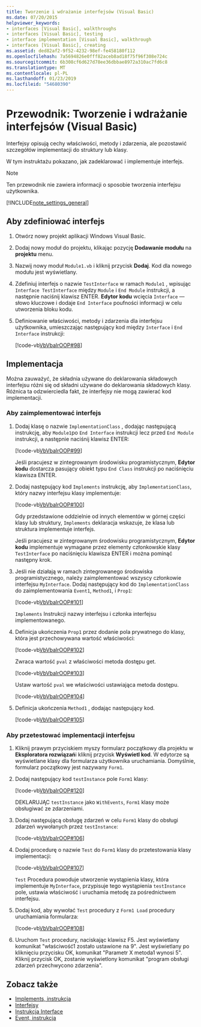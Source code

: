 ```yaml
---
title: Tworzenie i wdrażanie interfejsów (Visual Basic)
ms.date: 07/20/2015
helpviewer_keywords:
- interfaces [Visual Basic], walkthroughs
- interfaces [Visual Basic], testing
- interface implementation [Visual Basic], walkthrough
- interfaces [Visual Basic], creating
ms.assetid: ded82af2-9f52-4232-98ef-fe458180f112
ms.openlocfilehash: 7a5694826e0fff82aceb8ad18f75f96f308e724c
ms.sourcegitcommit: 6b308cf6d627d78ee36dbbae8972a310ac7fd6c8
ms.translationtype: MT
ms.contentlocale: pl-PL
ms.lasthandoff: 01/23/2019
ms.locfileid: "54680390"
---
```

# <a name="walkthrough-creating-and-implementing-interfaces-visual-basic"></a>Przewodnik: Tworzenie i wdrażanie interfejsów (Visual Basic)

Interfejsy opisują cechy właściwości, metody i zdarzenia, ale pozostawić szczegółów implementacji do struktury lub klasy.  
  
 W tym instruktażu pokazano, jak zadeklarować i implementuje interfejs.  
  
> [!NOTE]
>  Ten przewodnik nie zawiera informacji o sposobie tworzenia interfejsu użytkownika.  
  
[!INCLUDE[note_settings_general](~/includes/note-settings-general-md.md)]  
  
## <a name="to-define-an-interface"></a>Aby zdefiniować interfejs
  
1.  Otwórz nowy projekt aplikacji Windows Visual Basic.  
  
2.  Dodaj nowy moduł do projektu, klikając pozycję **Dodawanie modułu** na **projektu** menu.  
  
3.  Nazwij nowy moduł `Module1.vb` i kliknij przycisk **Dodaj**. Kod dla nowego modułu jest wyświetlany.  
  
4.  Zdefiniuj interfejs o nazwie `TestInterface` w ramach `Module1` , wpisując `Interface TestInterface` między `Module` i `End Module` instrukcji, a następnie naciśnij klawisz ENTER. **Edytor kodu** wcięcia `Interface` — słowo kluczowe i dodaje `End Interface` poufności informacji w celu utworzenia bloku kodu.  
  
5.  Definiowanie właściwości, metody i zdarzenia dla interfejsu użytkownika, umieszczając następujący kod między `Interface` i `End Interface` instrukcji:  
  
     [!code-vb[VbVbalrOOP#98](~/samples/snippets/visualbasic/VS_Snippets_VBCSharp/VbVbalrOOP/VB/OOP.vb#98)]
  
## <a name="implementation"></a>Implementacja

 Można zauważyć, że składnia używane do deklarowania składowych interfejsu różni się od składni używane do deklarowania składowych klasy. Różnica ta odzwierciedla fakt, że interfejsy nie mogą zawierać kod implementacji.  
  
### <a name="to-implement-the-interface"></a>Aby zaimplementować interfejs
  
1.  Dodaj klasę o nazwie `ImplementationClass` , dodając następującą instrukcję, aby `Module1`po `End Interface` instrukcji lecz przed `End Module` instrukcji, a następnie naciśnij klawisz ENTER:  
  
     [!code-vb[VbVbalrOOP#99](~/samples/snippets/visualbasic/VS_Snippets_VBCSharp/VbVbalrOOP/VB/OOP.vb#99)]
  
     Jeśli pracujesz w zintegrowanym środowisku programistycznym, **Edytor kodu** dostarcza pasujący obiekt typu `End Class` instrukcji po naciśnięciu klawisza ENTER.  
  
2.  Dodaj następujący kod `Implements` instrukcję, aby `ImplementationClass`, który nazwy interfejsu klasy implementuje:  
  
     [!code-vb[VbVbalrOOP#100](~/samples/snippets/visualbasic/VS_Snippets_VBCSharp/VbVbalrOOP/VB/OOP.vb#100)]
  
     Gdy przedstawione oddzielnie od innych elementów w górnej części klasy lub struktury, `Implements` deklaracja wskazuje, że klasa lub struktura implementuje interfejs.  
  
     Jeśli pracujesz w zintegrowanym środowisku programistycznym, **Edytor kodu** implementuje wymagane przez elementy członkowskie klasy `TestInterface` po naciśnięciu klawisza ENTER i można pominąć następny krok.  
  
3.  Jeśli nie działają w ramach zintegrowanego środowiska programistycznego, należy zaimplementować wszyscy członkowie interfejsu `MyInterface`. Dodaj następujący kod do `ImplementationClass` do zaimplementowania `Event1`, `Method1`, i `Prop1`:  
  
     [!code-vb[VbVbalrOOP#101](~/samples/snippets/visualbasic/VS_Snippets_VBCSharp/VbVbalrOOP/VB/OOP.vb#101)]
  
     `Implements` Instrukcji nazwy interfejsu i członka interfejsu implementowanego.  
  
4.  Definicja ukończenia `Prop1` przez dodanie pola prywatnego do klasy, która jest przechowywana wartość właściwości:  
  
     [!code-vb[VbVbalrOOP#102](~/samples/snippets/visualbasic/VS_Snippets_VBCSharp/VbVbalrOOP/VB/OOP.vb#102)]
  
     Zwraca wartość `pval` z właściwości metoda dostępu get.  
  
     [!code-vb[VbVbalrOOP#103](~/samples/snippets/visualbasic/VS_Snippets_VBCSharp/VbVbalrOOP/VB/OOP.vb#103)]
  
     Ustaw wartość `pval` we właściwości ustawiająca metoda dostępu.  
  
     [!code-vb[VbVbalrOOP#104](~/samples/snippets/visualbasic/VS_Snippets_VBCSharp/VbVbalrOOP/VB/OOP.vb#104)]
  
5.  Definicja ukończenia `Method1` , dodając następujący kod.  
  
     [!code-vb[VbVbalrOOP#105](~/samples/snippets/visualbasic/VS_Snippets_VBCSharp/VbVbalrOOP/VB/OOP.vb#105)]
  
### <a name="to-test-the-implementation-of-the-interface"></a>Aby przetestować implementacji interfejsu
  
1.  Kliknij prawym przyciskiem myszy formularz początkowy dla projektu w **Eksploratora rozwiązań**i kliknij przycisk **Wyświetl kod**. W edytorze są wyświetlane klasy dla formularza użytkownika uruchamiania. Domyślnie, formularz początkowy jest nazywany `Form1`.  
  
2.  Dodaj następujący kod `testInstance` pole `Form1` klasy:  
  
     [!code-vb[VbVbalrOOP#120](~/samples/snippets/visualbasic/VS_Snippets_VBCSharp/VbVbalrOOP/VB/OOP.vb#120)]
  
     DEKLARUJĄC `testInstance` jako `WithEvents`, `Form1` klasy może obsługiwać ze zdarzeniami.  
  
3.  Dodaj następującą obsługę zdarzeń w celu `Form1` klasy do obsługi zdarzeń wywołanych przez `testInstance`:  
  
     [!code-vb[VbVbalrOOP#106](~/samples/snippets/visualbasic/VS_Snippets_VBCSharp/VbVbalrOOP/VB/OOP.vb#106)]
  
4.  Dodaj procedurę o nazwie `Test` do `Form1` klasy do przetestowania klasy implementacji:  
  
     [!code-vb[VbVbalrOOP#107](~/samples/snippets/visualbasic/VS_Snippets_VBCSharp/VbVbalrOOP/VB/OOP.vb#107)]
  
     `Test` Procedura powoduje utworzenie wystąpienia klasy, która implementuje `MyInterface`, przypisuje tego wystąpienia `testInstance` pole, ustawia właściwość i uruchamia metodę za pośrednictwem interfejsu.  
  
5.  Dodaj kod, aby wywołać `Test` procedury z `Form1 Load` procedury uruchamiania formularza:  
  
     [!code-vb[VbVbalrOOP#108](~/samples/snippets/visualbasic/VS_Snippets_VBCSharp/VbVbalrOOP/VB/OOP.vb#108)]
  
6.  Uruchom `Test` procedury, naciskając klawisz F5. Jest wyświetlany komunikat "właściwość1 zostało ustawione na 9". Jest wyświetlany po kliknięciu przycisku OK, komunikat "Parametr X metoda1 wynosi 5". Kliknij przycisk OK, zostanie wyświetlony komunikat "program obsługi zdarzeń przechwycono zdarzenia".  
  
## <a name="see-also"></a>Zobacz także

- [Implements, instrukcja](../../../../visual-basic/language-reference/statements/implements-statement.md)
- [Interfejsy](../../../../visual-basic/programming-guide/language-features/interfaces/index.md)
- [Instrukcja Interface](../../../../visual-basic/language-reference/statements/interface-statement.md)
- [Event, instrukcja](../../../../visual-basic/language-reference/statements/event-statement.md)
